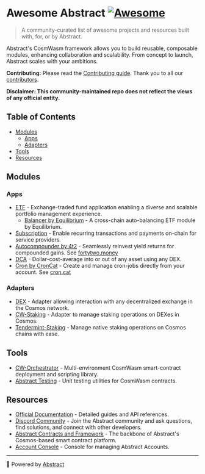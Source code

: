 <!--lint disable double-link-->
# Awesome Abstract [![Awesome](https://awesome.re/badge.svg)](https://awesome.re)

> A community-curated list of awesome projects and resources built with, for, or by Abstract. 

Abstract's CosmWasm framework allows you to build reusable, composable modules, enhancing collaboration and scalability. From concept to launch, Abstract scales with your ambitions.

**Contributing:**
Please read the [Contributing guide](./CONTRIBUTING.md). Thank you to all our [contributors](https://github.com/AbstractSDK/awesome/graphs/contributors).

**Disclaimer: This community-maintained repo does not reflect the views of any official entity.**

## Table of Contents
- [Modules](#modules)
  - [Apps](#apps)
  - [Adapters](#adapters)
- [Tools](#tools)
- [Resources](#resources)

## Modules
### Apps
- [ETF](https://github.com/AbstractSDK/apps/tree/main/contracts/etf) - Exchange-traded fund application enabling a diverse and scalable portfolio management experience.
  - [Balancer by Equilibrium](https://github.com/EquilibriumEtf/balancer-module) - A cross-chain auto-balancing ETF module by Equilibrium.
- [Subscription](https://github.com/AbstractSDK/apps/tree/main/contracts/subscription) - Enable recurring transactions and payments on-chain for service providers.
- [Autocompounder by 4t2](https://github.com/fortytwomoney/modules) - Seamlessly reinvest yield returns for compounded gains. See [fortytwo.money](fortytwo.money)
- [DCA](https://github.com/AbstractSDK/abstract/tree/main/modules/contracts/apps/dca) - Dollar-cost-average into or out of any asset using any DEX.
- [Cron by CronCat](https://github.com/AbstractSDK/abstract/tree/main/modules/contracts/apps/croncat) - Create and manage cron-jobs directly from your account. See [cron.cat](cron.cat)

### Adapters
- [DEX](https://github.com/AbstractSDK/adapters/tree/main/contracts/dex) - Adapter allowing interaction with any decentralized exchange in the Cosmos network.
- [CW-Staking](https://github.com/AbstractSDK/adapters/tree/main/contracts/cw-staking) - Adapter to manage staking operations on DEXes in Cosmos.
- [Tendermint-Staking](https://github.com/AbstractSDK/adapters/tree/main/contracts/tendermint-staking) - Manage native staking operations on Cosmos chains with ease.

## Tools
- [CW-Orchestrator](https://github.com/AbstractSDK/cw-orchestrator) - Multi-environment CosmWasm smart-contract deployment and scripting library.
- [Abstract Testing](https://github.com/AbstractSDK/contracts/tree/main/packages/abstract-testing) - Unit testing utilities for CosmWasm contracts.

## Resources
- [Official Documentation](https://docs.abstract.money) - Detailed guides and API references.
- [Discord Community](http://discord.gg/uch3Tq3aym) - Join the Abstract community and ask questions, find solutions, and connect with other developers.
- [Abstract Contracts and Framework](https://github.com/AbstractSDK/contracts) - The backbone of Abstract's Cosmos-based smart contract platform.
- [Account Console](https://app.abstract.money) - Console for managing Abstract Accounts.

---

:rocket: Powered by [Abstract](https://abstract.money)
